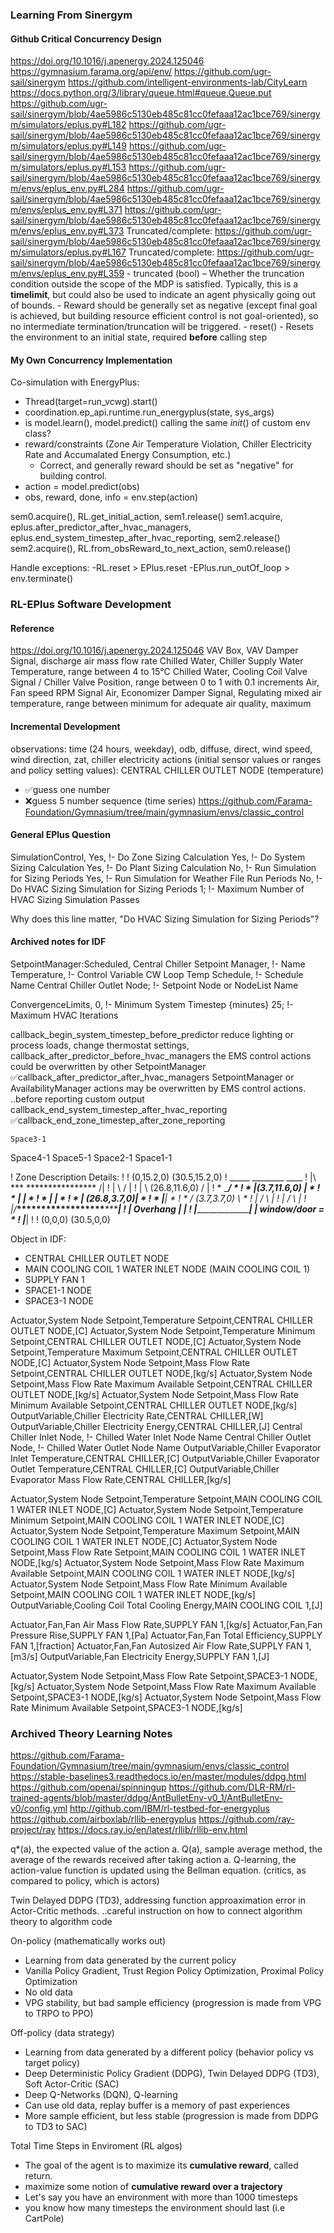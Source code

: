### Learning From Sinergym

#### Github Critical Concurrency Design
https://doi.org/10.1016/j.apenergy.2024.125046
https://gymnasium.farama.org/api/env/
https://github.com/ugr-sail/sinergym
https://github.com/intelligent-environments-lab/CityLearn
    https://docs.python.org/3/library/queue.html#queue.Queue.put
    https://github.com/ugr-sail/sinergym/blob/4ae5986c5130eb485c81cc0fefaaa12ac1bce769/sinergym/simulators/eplus.py#L182
    https://github.com/ugr-sail/sinergym/blob/4ae5986c5130eb485c81cc0fefaaa12ac1bce769/sinergym/simulators/eplus.py#L149
    https://github.com/ugr-sail/sinergym/blob/4ae5986c5130eb485c81cc0fefaaa12ac1bce769/sinergym/simulators/eplus.py#L153
    https://github.com/ugr-sail/sinergym/blob/4ae5986c5130eb485c81cc0fefaaa12ac1bce769/sinergym/envs/eplus_env.py#L284
    https://github.com/ugr-sail/sinergym/blob/4ae5986c5130eb485c81cc0fefaaa12ac1bce769/sinergym/envs/eplus_env.py#L371
    https://github.com/ugr-sail/sinergym/blob/4ae5986c5130eb485c81cc0fefaaa12ac1bce769/sinergym/envs/eplus_env.py#L373
    Truncated/complete: https://github.com/ugr-sail/sinergym/blob/4ae5986c5130eb485c81cc0fefaaa12ac1bce769/sinergym/simulators/eplus.py#L167
    Truncated/complete: https://github.com/ugr-sail/sinergym/blob/4ae5986c5130eb485c81cc0fefaaa12ac1bce769/sinergym/envs/eplus_env.py#L359
        - truncated (bool) – Whether the truncation condition outside the scope of the MDP is satisfied. 
            Typically, this is a **timelimit**, but could also be used to indicate an agent physically going out of bounds.
        - Reward should be generally set as negative 
            (except final goal is achieved, but building resource efficient control is not goal-oriented), 
            so no intermediate termination/truncation will be triggered.
        - reset() - Resets the environment to an initial state, required **before** calling step

#### My Own Concurrency Implementation
Co-simulation with EnergyPlus:
- Thread(target=run_vcwg).start()
- coordination.ep_api.runtime.run_energyplus(state, sys_args)
- is model.learn(), model.predict() calling the same _init_() of custom env class?
- reward/constraints (Zone Air Temperature Violation, Chiller Electricity Rate and Accumalated Energy Consumption, etc.)
  - Correct, and generally reward should be set as "negative" for building control.
- action = model.predict(obs)
- obs, reward, done, info = env.step(action)

sem0.acquire(), RL.get_initial_action, sem1.release()
    sem1.acquire, eplus.after_predictor_after_hvac_managers, eplus.end_system_timestep_after_hvac_reporting, sem2.release()
sem2.acquire(), RL.from_obsReward_to_next_action, sem0.release()

Handle exceptions:
    -RL.reset > EPlus.reset
    -EPlus.run_outOf_loop > env.terminate()

### RL-EPlus Software Development

#### Reference
https://doi.org/10.1016/j.apenergy.2024.125046
VAV Box, VAV Damper Signal, discharge air mass flow rate
Chilled Water, Chiller Supply Water Temperature, range between 4 to 15°C
Chilled Water, Cooling Coil Valve Signal / Chiller Valve Position, range between 0 to 1 with 0.1 increments
Air, Fan speed RPM Signal
Air, Economizer Damper Signal, Regulating mixed air temperature, range between minimum for adequate air quality, maximum

#### Incremental Development
observations: time (24 hours, weekday), odb, diffuse, direct, wind speed, wind direction, 
    zat, chiller electricity
actions (initial sensor values or ranges and policy setting values): CENTRAL CHILLER OUTLET NODE (temperature)

- ✅guess one number
- ❌guess 5 number sequence (time series)
https://github.com/Farama-Foundation/Gymnasium/tree/main/gymnasium/envs/classic_control

#### General EPlus Question
SimulationControl,
    Yes,                     !- Do Zone Sizing Calculation
    Yes,                     !- Do System Sizing Calculation
    Yes,                     !- Do Plant Sizing Calculation
    No,                      !- Run Simulation for Sizing Periods
    Yes,                     !- Run Simulation for Weather File Run Periods
    No,                      !- Do HVAC Sizing Simulation for Sizing Periods
    1;                       !- Maximum Number of HVAC Sizing Simulation Passes

Why does this line matter, "Do HVAC Sizing Simulation for Sizing Periods"?


#### Archived notes for IDF

SetpointManager:Scheduled,
    Central Chiller Setpoint Manager,  !- Name
    Temperature,             !- Control Variable
    CW Loop Temp Schedule,   !- Schedule Name
    Central Chiller Outlet Node;  !- Setpoint Node or NodeList Name

ConvergenceLimits,
    0,                       !- Minimum System Timestep {minutes}
    25;                      !- Maximum HVAC Iterations

callback_begin_system_timestep_before_predictor
    reduce lighting or process loads, change thermostat settings,
callback_after_predictor_before_hvac_managers
    the EMS control actions could be overwritten by other SetpointManager
✅callback_after_predictor_after_hvac_managers
    SetpointManager or AvailabilityManager actions may be overwritten by EMS control actions.
..before reporting
    custom output
callback_end_system_timestep_after_hvac_reporting
✅callback_end_zone_timestep_after_zone_reporting


    Space3-1
Space4-1 Space5-1 Space2-1 
    Space1-1

! Zone Description Details:
!
!      (0,15.2,0)                      (30.5,15.2,0)
!           _____   ________                ____
!         |\     ***        ****************   /|
!         | \                                 / |
!         |  \                 (26.8,11.6,0) /  |
!         *   \_____________________________/   *
!         *    |(3.7,11.6,0)               |    *
!         *    |                           |    *
!         *    |                           |    *
!         *    |               (26.8,3.7,0)|    *
!         *    |___________________________|    *
!         *   / (3.7,3.7,0)                 \   *
!         |  /                               \  |
!         | /                                 \ |
!         |/___******************___***________\|
!          |       Overhang        |   |
!          |_______________________|   |   window/door = *
!                                  |___|
!
!      (0,0,0)                            (30.5,0,0)

Object in IDF: 
- CENTRAL CHILLER OUTLET NODE
- MAIN COOLING COIL 1 WATER INLET NODE (MAIN COOLING COIL 1)
- SUPPLY FAN 1
- SPACE1-1 NODE
- SPACE3-1 NODE

Actuator,System Node Setpoint,Temperature Setpoint,CENTRAL CHILLER OUTLET NODE,[C]
Actuator,System Node Setpoint,Temperature Minimum Setpoint,CENTRAL CHILLER OUTLET NODE,[C]
Actuator,System Node Setpoint,Temperature Maximum Setpoint,CENTRAL CHILLER OUTLET NODE,[C]
Actuator,System Node Setpoint,Mass Flow Rate Setpoint,CENTRAL CHILLER OUTLET NODE,[kg/s]
Actuator,System Node Setpoint,Mass Flow Rate Maximum Available Setpoint,CENTRAL CHILLER OUTLET NODE,[kg/s]
Actuator,System Node Setpoint,Mass Flow Rate Minimum Available Setpoint,CENTRAL CHILLER OUTLET NODE,[kg/s]
OutputVariable,Chiller Electricity Rate,CENTRAL CHILLER,[W]
OutputVariable,Chiller Electricity Energy,CENTRAL CHILLER,[J]
Central Chiller Inlet Node,  !- Chilled Water Inlet Node Name
Central Chiller Outlet Node,  !- Chilled Water Outlet Node Name
OutputVariable,Chiller Evaporator Inlet Temperature,CENTRAL CHILLER,[C]
OutputVariable,Chiller Evaporator Outlet Temperature,CENTRAL CHILLER,[C]
OutputVariable,Chiller Evaporator Mass Flow Rate,CENTRAL CHILLER,[kg/s]

Actuator,System Node Setpoint,Temperature Setpoint,MAIN COOLING COIL 1 WATER INLET NODE,[C]
Actuator,System Node Setpoint,Temperature Minimum Setpoint,MAIN COOLING COIL 1 WATER INLET NODE,[C]
Actuator,System Node Setpoint,Temperature Maximum Setpoint,MAIN COOLING COIL 1 WATER INLET NODE,[C]
Actuator,System Node Setpoint,Mass Flow Rate Setpoint,MAIN COOLING COIL 1 WATER INLET NODE,[kg/s]
Actuator,System Node Setpoint,Mass Flow Rate Maximum Available Setpoint,MAIN COOLING COIL 1 WATER INLET NODE,[kg/s]
Actuator,System Node Setpoint,Mass Flow Rate Minimum Available Setpoint,MAIN COOLING COIL 1 WATER INLET NODE,[kg/s]
OutputVariable,Cooling Coil Total Cooling Energy,MAIN COOLING COIL 1,[J]

Actuator,Fan,Fan Air Mass Flow Rate,SUPPLY FAN 1,[kg/s]
Actuator,Fan,Fan Pressure Rise,SUPPLY FAN 1,[Pa]
Actuator,Fan,Fan Total Efficiency,SUPPLY FAN 1,[fraction]
Actuator,Fan,Fan Autosized Air Flow Rate,SUPPLY FAN 1,[m3/s]
OutputVariable,Fan Electricity Energy,SUPPLY FAN 1,[J]

Actuator,System Node Setpoint,Mass Flow Rate Setpoint,SPACE3-1 NODE,[kg/s]
Actuator,System Node Setpoint,Mass Flow Rate Maximum Available Setpoint,SPACE3-1 NODE,[kg/s]
Actuator,System Node Setpoint,Mass Flow Rate Minimum Available Setpoint,SPACE3-1 NODE,[kg/s]

### Archived Theory Learning Notes

https://github.com/Farama-Foundation/Gymnasium/tree/main/gymnasium/envs/classic_control
https://stable-baselines3.readthedocs.io/en/master/modules/ddpg.html
https://github.com/openai/spinningup
https://github.com/DLR-RM/rl-trained-agents/blob/master/ddpg/AntBulletEnv-v0_1/AntBulletEnv-v0/config.yml
http://github.com/IBM/rl-testbed-for-energyplus
https://github.com/airboxlab/rllib-energyplus
https://github.com/ray-project/ray
https://docs.ray.io/en/latest/rllib/rllib-env.html

q*(a), the expected value of the action a.
Q(a), sample average method, the average of the rewards received after taking action a.
Q-learning, the action-value function is updated using the Bellman equation. (critics, as compared to policy, which is actors)

Twin Delayed DDPG (TD3), addressing function approaximation error in Actor-Critic methods.
..careful instruction on how to connect algorithm theory to algorithm code

On-policy (mathematically works out)
- Learning from data generated by the current policy
- Vanilla Policy Gradient, Trust Region Policy Optimization, Proximal Policy Optimization
- No old data
- VPG stability, but bad sample efficiency (progression is made from VPG to TRPO to PPO)

Off-policy (data strategy)
- Learning from data generated by a different policy (behavior policy vs target policy)
- Deep Deterministic Policy Gradient (DDPG), Twin Delayed DDPG (TD3), Soft Actor-Critic (SAC)
- Deep Q-Networks (DQN), Q-learning
- Can use old data, replay buffer is a memory of past experiences
- More sample efficient, but less stable (progression is made from DDPG to TD3 to SAC)

Total Time Steps in Enviroment (RL algos)
- The goal of the agent is to maximize its **cumulative reward**, called return.
- maximize some notion of **cumulative reward over a trajectory**
- Let's say you have an environment with more than 1000 timesteps
- you know how many timesteps the environment should last (i.e CartPole)